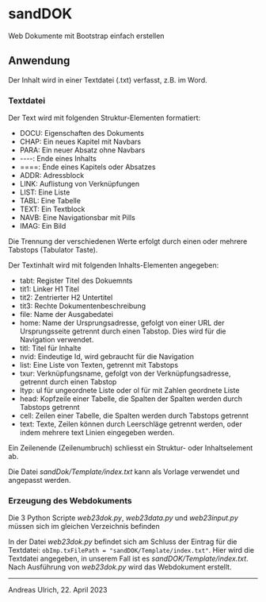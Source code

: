 # sandDOK
Web Dokumente mit Bootstrap einfach erstellen

## Anwendung
Der Inhalt wird in einer Textdatei (.txt) verfasst, z.B. im Word.

### Textdatei
Der Text wird mit folgenden Struktur-Elementen formatiert:
- DOCU: Eigenschaften des Dokuments
- CHAP: Ein neues Kapitel mit Navbars
- PARA: Ein neuer Absatz ohne Navbars
- ----: Ende eines Inhalts
- ====: Ende eines Kapitels oder Absatzes
- ADDR: Adressblock
- LINK: Auflistung von Verknüpfungen
- LIST: Eine Liste
- TABL: Eine Tabelle
- TEXT: Ein Textblock
- NAVB: Eine Navigationsbar mit Pills
- IMAG: Ein Bild

Die Trennung der verschiedenen Werte erfolgt durch einen oder mehrere Tabstops (Tabulator Taste).

Der Textinhalt wird mit folgenden Inhalts-Elementen angegeben:
- tabt: Register Titel des Dokuemnts
- tit1: Linker H1 Titel
- tit2: Zentrierter H2 Untertitel
- tit3: Rechte Dokumentenbeschreibung
- file: Name der Ausgabedatei
- home: Name der Ursprungsadresse, gefolgt von einer URL der Ursprungsseite getrennt durch einen Tabstop. Dies wird für die Navigation verwendet.
- titl: Titel für Inhalte
- nvid: Eindeutige Id, wird gebraucht für die Navigation
- list: Eine Liste von Texten, getrennt mit Tabstops
- txur: Verknüpfungsname, gefolgt von der Verknüpfungsadresse, getrennt durch einen Tabstop
- ltyp: ul für ungeordnete Liste oder ol für mit Zahlen geordnete Liste
- head: Kopfzeile einer Tabelle, die Spalten der Spalten werden durch Tabstops getrennt
- cell: Zeilen einer Tabelle, die Spalten werden durch Tabstops getrennt
- text: Texte, Zeilen können durch Leerschläge getrennt werden, oder indem mehrere text Linien eingegeben werden.

Ein Zeilenende (Zeilenumbruch) schliesst ein Struktur- oder Inhaltselement ab.

Die Datei _sandDok/Template/index.txt_ kann als Vorlage verwendet und angepasst werden.

### Erzeugung des Webdokuments
Die 3 Python Scripte _web23dok.py_, _web23data.py_ und _web23input.py_ müssen sich im gleichen Verzeichnis befinden

In der Datei _web23dok.py_ befindet sich am Schluss der Eintrag für die Textdatei: `obImp.txFilePath = "sandDOK/Template/index.txt"`. Hier wird die Textdatei angegeben, in unserem Fall ist es _sandDOK/Template/index.txt_. Nach Ausführung von _web23dok.py_ wird das Webdokument erstellt.

******

Andreas Ulrich, 22. April 2023

